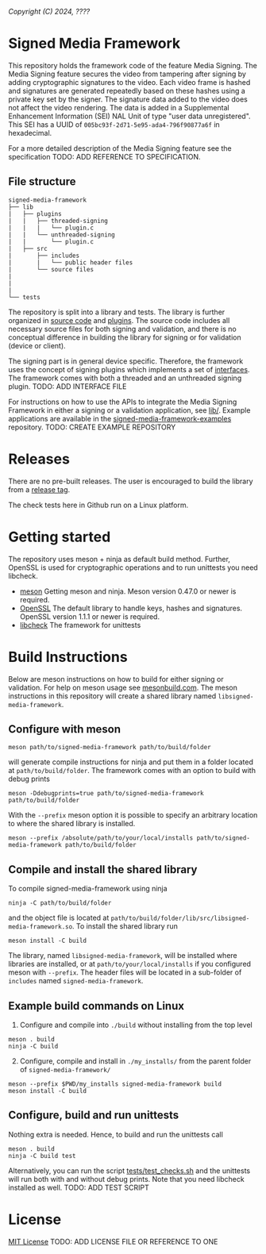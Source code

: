 *Copyright (C) 2024, ????*

# Signed Media Framework
This repository holds the framework code of the feature Media Signing. The Media Signing
feature secures the video from tampering after signing by adding cryptographic signatures
to the video. Each video frame is hashed and signatures are generated repeatedly based on
these hashes using a private key set by the signer. The signature data added to the video
does not affect the video rendering. The data is added in a Supplemental Enhancement
Information (SEI) NAL Unit of type "user data unregistered". This SEI has a UUID of
`005bc93f-2d71-5e95-ada4-796f90877a6f` in hexadecimal.

For a more detailed description of the Media Signing feature see the specification
TODO: ADD REFERENCE TO SPECIFICATION.

## File structure
```
signed-media-framework
├── lib
|   ├── plugins
|   |   ├── threaded-signing
|   |   |   └── plugin.c
|   |   └── unthreaded-signing
|   |       └── plugin.c
|   ├── src
|       ├── includes
|       |   └── public header files
|       └── source files
|
|
|
└── tests
```

The repository is split into a library and tests. The library is further organized in
[source code](./lib/src/) and [plugins](./lib/plugins/). The source code includes all
necessary source files for both signing and validation, and there is no conceptual
difference in building the library for signing or for validation (device or client).

The signing part is in general device specific. Therefore, the framework uses the concept
of signing plugins which implements a set of
[interfaces](./lib/src/includes/signed_media_interfaces.h). The framework comes with both
a threaded and an unthreaded signing plugin.
TODO: ADD INTERFACE FILE

For instructions on how to use the APIs to integrate the Media Signing Framework in either
a signing or a validation application, see [lib/](./lib/). Example applications are
available in the
[signed-media-framework-examples](https://github.com/onvif/signed-media-framework-examples)
repository.
TODO: CREATE EXAMPLE REPOSITORY

# Releases
There are no pre-built releases. The user is encouraged to build the library from a
[release tag](https://github.com/onvif/signed-media-framework/tags).

The check tests here in Github run on a Linux platform.

# Getting started
The repository uses meson + ninja as default build method. Further, OpenSSL is used for
cryptographic operations and to run unittests you need libcheck.
- [meson](https://mesonbuild.com/Getting-meson.html) Getting meson and ninja. Meson
version 0.47.0 or newer is required.
- [OpenSSL](https://www.openssl.org/) The default library to handle keys, hashes and
signatures. OpenSSL version 1.1.1 or newer is required.
- [libcheck](https://libcheck.github.io/check/) The framework for unittests

# Build Instructions
Below are meson instructions on how to build for either signing or validation. For help on
meson usage see [mesonbuild.com](https://mesonbuild.com/). The meson instructions in this
repository will create a shared library named `libsigned-media-framework`.

## Configure with meson
```
meson path/to/signed-media-framework path/to/build/folder
```
will generate compile instructions for ninja and put them in a folder located at
`path/to/build/folder`. The framework comes with an option to build with debug prints
```
meson -Ddebugprints=true path/to/signed-media-framework path/to/build/folder
```
With the `--prefix` meson option it is possible to specify an arbitrary location to where
the shared library is installed.
```
meson --prefix /absolute/path/to/your/local/installs path/to/signed-media-framework path/to/build/folder
```

## Compile and install the shared library
To compile signed-media-framework using ninja
```
ninja -C path/to/build/folder
```
and the object file is located at
`path/to/build/folder/lib/src/libsigned-media-framework.so`. To install the shared library
run
```
meson install -C build
```
The library, named `libsigned-media-framework`, will be installed where libraries are
installed, or at `path/to/your/local/installs` if you configured meson with `--prefix`.
The header files will be located in a sub-folder of `includes` named
`signed-media-framework`.

## Example build commands on Linux
1. Configure and compile into `./build` without installing from the top level
```
meson . build
ninja -C build
```
2. Configure, compile and install in `./my_installs/` from the parent folder of
`signed-media-framework/`
```
meson --prefix $PWD/my_installs signed-media-framework build
meson install -C build
```

## Configure, build and run unittests
Nothing extra is needed. Hence, to build and run the unittests call
```
meson . build
ninja -C build test
```
Alternatively, you can run the script
[tests/test_checks.sh](./tests/test_checks.sh) and the unittests will run both with and
without debug prints. Note that you need libcheck installed as well.
TODO: ADD TEST SCRIPT

# License
[MIT License](./LICENSE)
TODO: ADD LICENSE FILE OR REFERENCE TO ONE
